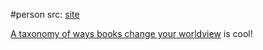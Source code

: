 #person 
src: [site](https://juliagalef.com) 

[A taxonomy of ways books change your worldview](https://juliagalef.com/2017/01/06/a-taxonomy-of-books-that-change-your-worldview/) is cool!

